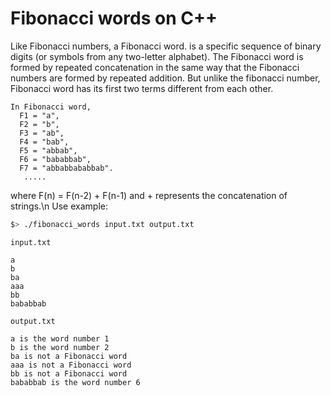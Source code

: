 # Fibonacci words on C++
Like Fibonacci numbers, a Fibonacci word. is a specific sequence of binary digits (or symbols from any two-letter alphabet). The Fibonacci word is formed by repeated concatenation in the same way that the Fibonacci numbers are formed by repeated addition. But unlike the fibonacci number, Fibonacci word has its first two terms different from each other.

```
In Fibonacci word,
  F1 = "a",
  F2 = "b",
  F3 = "ab",
  F4 = "bab",
  F5 = "abbab",
  F6 = "bababbab", 
  F7 = "abbabbababbab".
   ..... 
```
where F(n) = F(n-2) + F(n-1) and + represents the concatenation of strings.\n
Use example: 
```bash
$> ./fibonacci_words input.txt output.txt
```
```
input.txt

a
b
ba
aaa
bb
bababbab
```
```
output.txt

a is the word number 1
b is the word number 2
ba is not a Fibonacci word
aaa is not a Fibonacci word
bb is not a Fibonacci word
bababbab is the word number 6
```






